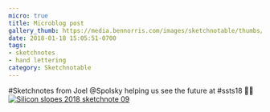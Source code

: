 ```yaml
---
micro: true
title: Microblog post
gallery_thumb: https://media.bennorris.com/images/sketchnotable/thumbs/silicon-slopes-2018-sketchnote-09.jpg
date: 2018-01-18 15:05:51-0700
tags:
- sketchnotes
- hand lettering
category: Sketchnotable
---
```


#Sketchnotes from Joel @Spolsky helping us see the future at #ssts18 ✍🏼 [![Silicon slopes 2018 sketchnote 09](https://media.bennorris.com/images/sketchnotable/silicon-slopes-2018/silicon-slopes-2018-sketchnote-09.jpg)](https://media.bennorris.com/images/sketchnotable/silicon-slopes-2018/silicon-slopes-2018-sketchnote-09.jpg)